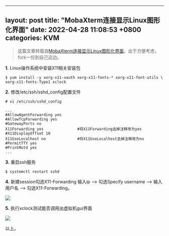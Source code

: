 
---
layout: post
title: "MobaXterm连接显示Linux图形化界面"
date:  2022-04-28 11:08:53 +0800
categories: KVM
---

> 这篇文章转载自[MobaXterm连接显示Linux图形化界面](https://blog.csdn.net/ly7472712/article/details/116993554?msclkid=9e8a500fc53f11ec9ec2bbb87ad05660)，出于方便考虑，fork一份到自己这边。

**1.** Linux操作系统中安装X11相关安装包

```
$ yum install -y xorg-x11-xauth xorg-x11-fonts-* xorg-x11-font-utils \
xorg-x11-fonts-Type1 xclock
```

**2.** 修改/etc/ssh/sshd_config配置文件
```
# vi /etc/ssh/sshd_config

...
#AllowAgentForwarding yes
#AllowTcpForwarding yes
#GatewayPorts no
X11Forwarding yes 				#将X11Forwarding去掉注释改为yes
#X11DisplayOffset 10
X11UseLocalhost no				#将X11UseLocalhost去掉注释改为no
#PermitTTY yes
#PrintMotd yes
...
```

**3.** 重启ssh服务
```
$ systemctl restart sshd
```

**4.** 新建session勾选X11-Forwarding
输入ip —> 勾选Specify username —> 输入用户名 —> 勾选X11-Forwarding。

![](/assets/mobaxterm-x11-configuration-1.png)

**5.** 执行xclock测试能否调用出虚拟机gui界面

![](/assets/mobaxterm-x11-configuration-2.png)

以上。


